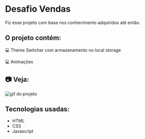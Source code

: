 # Desafio Vendas

Fiz esse projeto com base nos conhecimento adquiridos até então.

## O projeto contém:

💻 Theme Switcher com armazenamento no local storage

💻 Animações

## 📷 Veja:

![gif do projeto](https://github.com/caiov13/desafio_vendas/blob/main/gif_desafio_vendas.gif)

## Tecnologias usadas:

* HTML
* CSS
* Javascript
